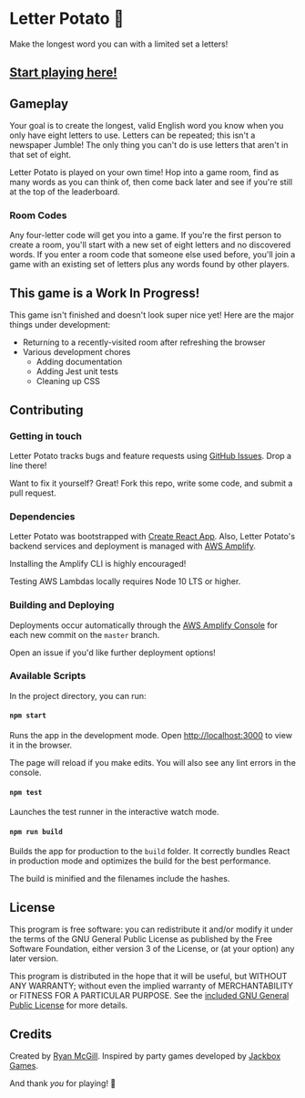# Letter Potato 🥔

Make the longest word you can with a limited set a letters!

## [**Start playing here!**](https://master.d1q0ulek6zddn4.amplifyapp.com/)

## Gameplay

Your goal is to create the longest, valid English word you know when you only have
eight letters to use. Letters can be repeated; this isn't a newspaper Jumble! The
only thing you can't do is use letters that aren't in that set of eight.

Letter Potato is played on your own time! Hop into a game room, find as many words
as you can think of, then come back later and see if you're still at the top of the
leaderboard.

### Room Codes

Any four-letter code will get you into a game. If you're the first person to
create a room, you'll start with a new set of eight letters and no discovered words.
If you enter a room code that someone else used before, you'll join a game with an
existing set of letters plus any words found by other players.

## This game is a Work In Progress!

This game isn't finished and doesn't look super nice yet!
Here are the major things under development:
* Returning to a recently-visited room after refreshing the browser
* Various development chores
    * Adding documentation
    * Adding Jest unit tests
    * Cleaning up CSS

## Contributing

### Getting in touch
Letter Potato tracks bugs and feature requests using [GitHub Issues](https://github.com/rydash/letter-potato/issues). Drop a line there!

Want to fix it yourself? Great! Fork this repo, write some code, and submit a pull request.

### Dependencies

Letter Potato was bootstrapped with [Create React App](https://github.com/facebook/create-react-app).
Also, Letter Potato's backend services and deployment is managed with [AWS Amplify](https://aws-amplify.github.io/docs/).

Installing the Amplify CLI is highly encouraged!

Testing AWS Lambdas locally requires Node 10 LTS or higher.

### Building and Deploying

Deployments occur automatically through the [AWS Amplify Console](https://console.aws.amazon.com/amplify/home) for each new commit on the `master` branch.

Open an issue if you'd like further deployment options!

### Available Scripts

In the project directory, you can run:

#### `npm start`

Runs the app in the development mode.
Open [http://localhost:3000](http://localhost:3000) to view it in the browser.

The page will reload if you make edits.
You will also see any lint errors in the console.

#### `npm test`

Launches the test runner in the interactive watch mode.

#### `npm run build`

Builds the app for production to the `build` folder.
It correctly bundles React in production mode and optimizes the build for the best performance.

The build is minified and the filenames include the hashes.

## License
This program is free software: you can redistribute it and/or modify
it under the terms of the GNU General Public License as published by
the Free Software Foundation, either version 3 of the License, or
(at your option) any later version.

This program is distributed in the hope that it will be useful,
but WITHOUT ANY WARRANTY; without even the implied warranty of
MERCHANTABILITY or FITNESS FOR A PARTICULAR PURPOSE. See the
[included GNU General Public License](./LICENSE.md) for more details.

## Credits
Created by [Ryan McGill](mailto:ryanalanmcgill+letterpotato@gmail.com). Inspired by party games developed by [Jackbox Games](https://jackboxgames.com/games/).

And thank _you_ for playing! 🌈
